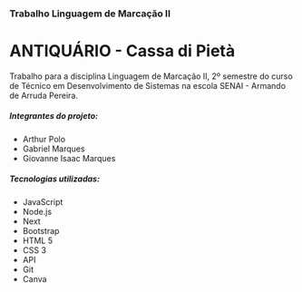 <h3>Trabalho Linguagem de Marcação II</h3>

<h1>ANTIQUÁRIO - Cassa di Pietà</h1>
<p>Trabalho para a disciplina Linguagem de Marcação II, 2º semestre do curso de Técnico em Desenvolvimento de Sistemas na escola SENAI - Armando de Arruda Pereira.</p>

<h5>Integrantes do projeto:</h5>
<ul>
  <li>Arthur Polo</li>
  <li>Gabriel Marques</li>
  <li>Giovanne Isaac Marques</li>
</ul>


<h5>Tecnologias utilizadas:</h5>
<ul>
  <li>JavaScript</li>
  <li>Node.js</li>
  <li>Next</li>
  <li>Bootstrap</li>
  <li>HTML 5</li>
  <li>CSS 3</li>
  <li>API</li>
  <li>Git</li>
  <li>Canva</li>
</ul>
